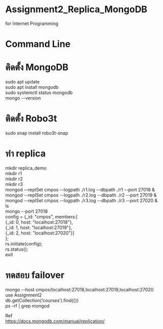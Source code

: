 # Assignment2_Replica_MongoDB
for Internet Programming
# Command Line
# ติดตั้ง MongoDB
sudo apt update <br/>
sudo apt install mongodb <br/>
sudo systemctl status mongodb <br/>
mongo --version <br/>

# ติดตั้ง Robo3t
sudo snap install robo3t-snap <br/>

# ทำ replica 
mkdir replica_demo <br/>
mkdir r1<br/>
mkdir r2<br/>
mkdir r3<br/>
mongod --replSet cmpos --logpath ./r1.log --dbpath ./r1 --port 27018 &<br/>
mongod --replSet cmpos --logpath ./r2.log --dbpath ./r2 --port 27019 &<br/>
mongod --replSet cmpos --logpath ./r3.log --dbpath ./r3 --port 27020 &<br/>
ls <br/>
mongo --port 27018<br/>
config = {_id: "cmpos", members:[ <br/>
{_id: 0, host: "localhost:27018"},<br/>
 {_id: 1, host: "localhost:27019"},<br/>
 {_id: 2, host: "localhost:27020"}]<br/>
}; <br/>
rs.initiate(config);<br/>
rs.status();<br/>
exit<br/>

# ทดสอบ failover
mongo --host cmpos/localhost:27018,localhost:27019,localhost:27020<br/>
use Assignment2<br/>
db.getCollection(‘courses’).find({})<br/>
ps -rf | grep mongod<br/>

Ref<br>
https://docs.mongodb.com/manual/replication/ <br>

